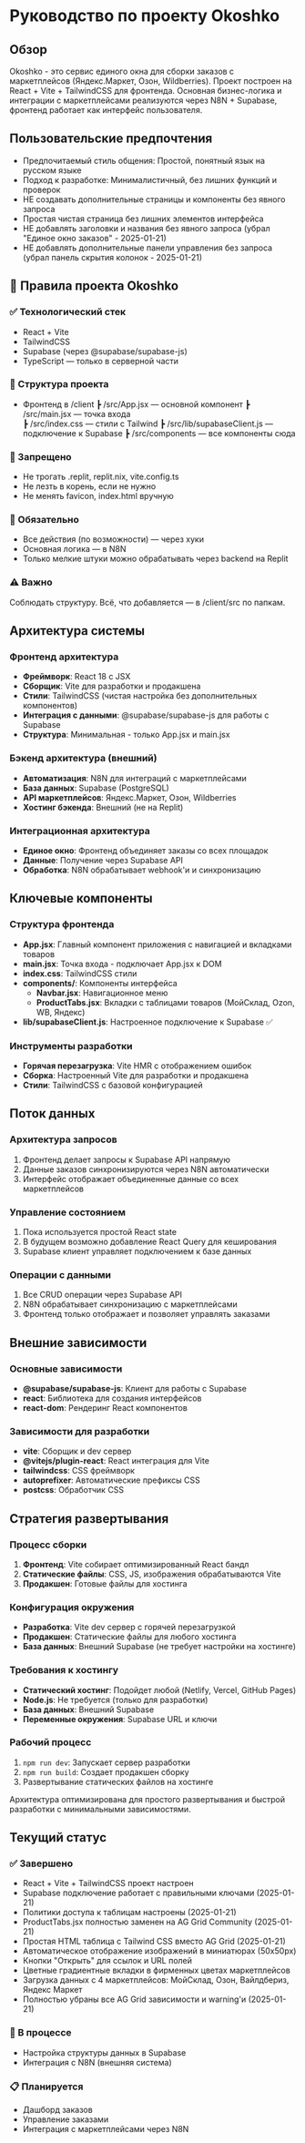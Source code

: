 # Руководство по проекту Okoshko

## Обзор

Okoshko - это сервис единого окна для сборки заказов с маркетплейсов (Яндекс.Маркет, Озон, Wildberries). Проект построен на React + Vite + TailwindCSS для фронтенда. Основная бизнес-логика и интеграции с маркетплейсами реализуются через N8N + Supabase, фронтенд работает как интерфейс пользователя.

## Пользовательские предпочтения

- Предпочитаемый стиль общения: Простой, понятный язык на русском языке
- Подход к разработке: Минималистичный, без лишних функций и проверок
- НЕ создавать дополнительные страницы и компоненты без явного запроса
- Простая чистая страница без лишних элементов интерфейса
- НЕ добавлять заголовки и названия без явного запроса (убрал "Единое окно заказов" - 2025-01-21)
- НЕ добавлять дополнительные панели управления без запроса (убрал панель скрытия колонок - 2025-01-21)

## 🔧 Правила проекта Okoshko

### ✅ Технологический стек
- React + Vite
- TailwindCSS 
- Supabase (через @supabase/supabase-js)
- TypeScript — только в серверной части

### 📁 Структура проекта
- Фронтенд в /client
  ┣ /src/App.jsx — основной компонент
  ┣ /src/main.jsx — точка входа  
  ┣ /src/index.css — стили с Tailwind
  ┣ /src/lib/supabaseClient.js — подключение к Supabase
  ┣ /src/components — все компоненты сюда

### 📌 Запрещено
- Не трогать .replit, replit.nix, vite.config.ts
- Не лезть в корень, если не нужно
- Не менять favicon, index.html вручную

### 📌 Обязательно
- Все действия (по возможности) — через хуки
- Основная логика — в N8N  
- Только мелкие штуки можно обрабатывать через backend на Replit

### ⚠️ Важно
Соблюдать структуру. Всё, что добавляется — в /client/src по папкам.

## Архитектура системы

### Фронтенд архитектура
- **Фреймворк**: React 18 с JSX
- **Сборщик**: Vite для разработки и продакшена
- **Стили**: TailwindCSS (чистая настройка без дополнительных компонентов)
- **Интеграция с данными**: @supabase/supabase-js для работы с Supabase
- **Структура**: Минимальная - только App.jsx и main.jsx

### Бэкенд архитектура (внешний)
- **Автоматизация**: N8N для интеграций с маркетплейсами
- **База данных**: Supabase (PostgreSQL)
- **API маркетплейсов**: Яндекс.Маркет, Озон, Wildberries
- **Хостинг бэкенда**: Внешний (не на Replit)

### Интеграционная архитектура
- **Единое окно**: Фронтенд объединяет заказы со всех площадок
- **Данные**: Получение через Supabase API
- **Обработка**: N8N обрабатывает webhook'и и синхронизацию

## Ключевые компоненты

### Структура фронтенда
- **App.jsx**: Главный компонент приложения с навигацией и вкладками товаров
- **main.jsx**: Точка входа - подключает App.jsx к DOM
- **index.css**: TailwindCSS стили
- **components/**: Компоненты интерфейса
  - **Navbar.jsx**: Навигационное меню
  - **ProductTabs.jsx**: Вкладки с таблицами товаров (МойСклад, Ozon, WB, Яндекс)
- **lib/supabaseClient.js**: Настроенное подключение к Supabase ✅

### Инструменты разработки
- **Горячая перезагрузка**: Vite HMR с отображением ошибок
- **Сборка**: Настроенный Vite для разработки и продакшена
- **Стили**: TailwindCSS с базовой конфигурацией

## Поток данных

### Архитектура запросов
1. Фронтенд делает запросы к Supabase API напрямую
2. Данные заказов синхронизируются через N8N автоматически
3. Интерфейс отображает объединенные данные со всех маркетплейсов

### Управление состоянием
1. Пока используется простой React state
2. В будущем возможно добавление React Query для кеширования
3. Supabase клиент управляет подключением к базе данных

### Операции с данными
1. Все CRUD операции через Supabase API
2. N8N обрабатывает синхронизацию с маркетплейсами
3. Фронтенд только отображает и позволяет управлять заказами

## Внешние зависимости

### Основные зависимости
- **@supabase/supabase-js**: Клиент для работы с Supabase
- **react**: Библиотека для создания интерфейсов
- **react-dom**: Рендеринг React компонентов

### Зависимости для разработки
- **vite**: Сборщик и dev сервер
- **@vitejs/plugin-react**: React интеграция для Vite
- **tailwindcss**: CSS фреймворк
- **autoprefixer**: Автоматические префиксы CSS
- **postcss**: Обработчик CSS

## Стратегия развертывания

### Процесс сборки
1. **Фронтенд**: Vite собирает оптимизированный React бандл
2. **Статические файлы**: CSS, JS, изображения обрабатываются Vite
3. **Продакшен**: Готовые файлы для хостинга

### Конфигурация окружения
- **Разработка**: Vite dev сервер с горячей перезагрузкой
- **Продакшен**: Статические файлы для любого хостинга
- **База данных**: Внешний Supabase (не требует настройки на хостинге)

### Требования к хостингу
- **Статический хостинг**: Подойдет любой (Netlify, Vercel, GitHub Pages)
- **Node.js**: Не требуется (только для разработки)
- **База данных**: Внешний Supabase
- **Переменные окружения**: Supabase URL и ключи

### Рабочий процесс
1. `npm run dev`: Запускает сервер разработки
2. `npm run build`: Создает продакшен сборку
3. Развертывание статических файлов на хостинге

Архитектура оптимизирована для простого развертывания и быстрой разработки с минимальными зависимостями.

## Текущий статус

### ✅ Завершено
- React + Vite + TailwindCSS проект настроен
- Supabase подключение работает с правильными ключами (2025-01-21)
- Политики доступа к таблицам настроены (2025-01-21)
- ProductTabs.jsx полностью заменен на AG Grid Community (2025-01-21)
- Простая HTML таблица с Tailwind CSS вместо AG Grid (2025-01-21)
- Автоматическое отображение изображений в миниатюрах (50x50px)  
- Кнопки "Открыть" для ссылок и URL полей
- Цветные градиентные вкладки в фирменных цветах маркетплейсов
- Загрузка данных с 4 маркетплейсов: МойСклад, Озон, Вайлдбериз, Яндекс Маркет
- Полностью убраны все AG Grid зависимости и warning'и (2025-01-21)

### 🔄 В процессе
- Настройка структуры данных в Supabase
- Интеграция с N8N (внешняя система)

### 📋 Планируется
- Дашборд заказов
- Управление заказами
- Интеграция с маркетплейсами через N8N